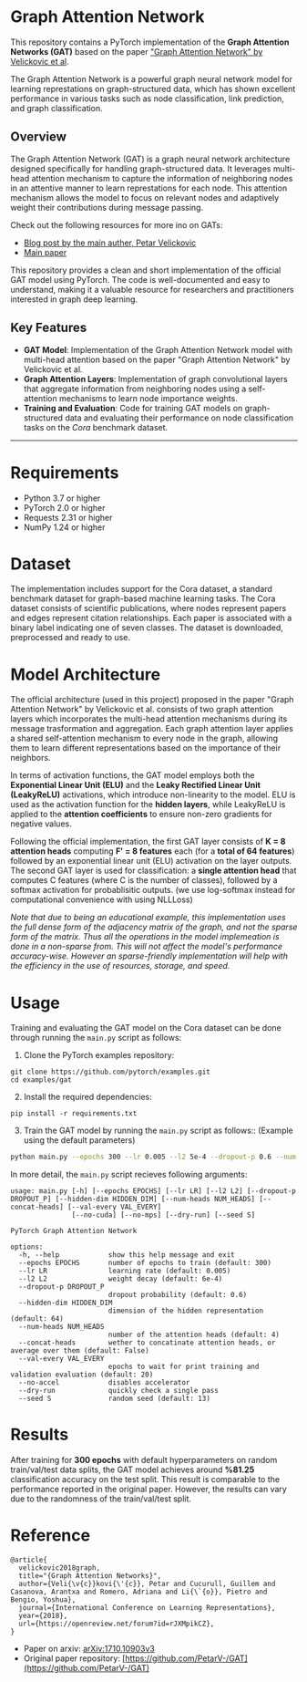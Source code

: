 # Graph Attention Network

This repository contains a PyTorch implementation of the **Graph Attention Networks (GAT)** based on the paper ["Graph Attention Network" by Velickovic et al](https://arxiv.org/abs/1710.10903v3). 

The Graph Attention Network is a powerful graph neural network model for learning represtations on graph-structured data, which has shown excellent performance in various tasks such as node classification, link prediction, and graph classification.


## Overview
The Graph Attention Network (GAT) is a graph neural network architecture designed specifically for handling graph-structured data. It leverages multi-head attention mechanism to capture the information of neighboring nodes in an attentive manner to learn represtations for each node. This attention mechanism allows the model to focus on relevant nodes and adaptively weight their contributions during message passing.

Check out the following resources for more ino on GATs:
- [Blog post by the main auther, Petar Velickovic](https://petar-v.com/GAT/)
- [Main paper](https://doi.org/10.48550/arXiv.1710.10903)

This repository provides a clean and short implementation of the official GAT model using PyTorch. The code is well-documented and easy to understand, making it a valuable resource for researchers and practitioners interested in graph deep learning.


## Key Features

- **GAT Model**: Implementation of the Graph Attention Network model with multi-head attention based on the paper "Graph Attention Network" by Velickovic et al.
- **Graph Attention Layers**: Implementation of graph convolutional layers that aggregate information from neighboring nodes using a self-attention mechanisms to learn node importance weights.
- **Training and Evaluation**: Code for training GAT models on graph-structured data and evaluating their performance on node classification tasks on the *Cora* benchmark dataset.

---

# Requirements
- Python 3.7 or higher
- PyTorch 2.0 or higher
- Requests 2.31 or higher
- NumPy 1.24 or higher



# Dataset
The implementation includes support for the Cora dataset, a standard benchmark dataset for graph-based machine learning tasks. The Cora dataset consists of scientific publications, where nodes represent papers and edges represent citation relationships. Each paper is associated with a binary label indicating one of seven classes. The dataset is downloaded, preprocessed and ready to use.

# Model Architecture
The official architecture (used in this project) proposed in the paper "Graph Attention Network" by Velickovic et al. consists of two graph attention layers which incorporates the multi-head attention mechanisms during its message trasformation and aggregation. Each graph attention layer applies a shared self-attention mechanism to every node in the graph, allowing them to learn different representations based on the importance of their neighbors.

In terms of activation functions, the GAT model employs both the **Exponential Linear Unit (ELU)** and the **Leaky Rectified Linear Unit (LeakyReLU)** activations, which introduce non-linearity to the model. ELU is used as the activation function for the **hidden layers**, while LeakyReLU is applied to the **attention coefficients** to ensure non-zero gradients for negative values.

Following the official implementation, the first GAT layer consists of **K = 8 attention heads** computing **F' = 8 features** each (for a **total of 64 features**) followed by an exponential linear unit (ELU) activation on the layer outputs. The second GAT layer is used for classification: a **single attention head** that computes C features (where C is the number of classes), followed by a softmax activation for probablisitic outputs. (we use log-softmax instead for computational convenience with using NLLLoss)

*Note that due to being an educational example, this implementation uses the full dense form of the adjacency matrix of the graph, and not the sparse form of the matrix. Thus all the operations in the model implemeation is done in a non-sparse from. This will not affect the model's performance accuracy-wise. However an sparse-friendly implementation will help with the efficiency in the use of resources, storage, and speed.*
 

# Usage
Training and evaluating the GAT model on the Cora dataset can be done through running the `main.py` script as follows:

1. Clone the PyTorch examples repository:

```
git clone https://github.com/pytorch/examples.git
cd examples/gat
```

2. Install the required dependencies:

```
pip install -r requirements.txt
```

3. Train the GAT model by running the `main.py` script as follows:: (Example using the default parameters)

```bash
python main.py --epochs 300 --lr 0.005 --l2 5e-4 --dropout-p 0.6 --num-heads 8 --hidden-dim 64 --val-every 20
```

In more detail, the `main.py` script recieves following arguments:
```
usage: main.py [-h] [--epochs EPOCHS] [--lr LR] [--l2 L2] [--dropout-p DROPOUT_P] [--hidden-dim HIDDEN_DIM] [--num-heads NUM_HEADS] [--concat-heads] [--val-every VAL_EVERY]
               [--no-cuda] [--no-mps] [--dry-run] [--seed S]

PyTorch Graph Attention Network

options:
  -h, --help            show this help message and exit
  --epochs EPOCHS       number of epochs to train (default: 300)
  --lr LR               learning rate (default: 0.005)
  --l2 L2               weight decay (default: 6e-4)
  --dropout-p DROPOUT_P
                        dropout probability (default: 0.6)
  --hidden-dim HIDDEN_DIM
                        dimension of the hidden representation (default: 64)
  --num-heads NUM_HEADS
                        number of the attention heads (default: 4)
  --concat-heads        wether to concatinate attention heads, or average over them (default: False)
  --val-every VAL_EVERY
                        epochs to wait for print training and validation evaluation (default: 20)
  --no-accel            disables accelerator
  --dry-run             quickly check a single pass
  --seed S              random seed (default: 13)
```



# Results
After training for **300 epochs** with default hyperparameters on random train/val/test data splits, the GAT model achieves around **%81.25** classification accuracy on the test split. This result is comparable to the performance reported in the original paper. However, the results can vary due to the randomness of the train/val/test split.

# Reference

``` 
@article{
  velickovic2018graph,
  title="{Graph Attention Networks}",
  author={Veli{\v{c}}kovi{\'{c}}, Petar and Cucurull, Guillem and Casanova, Arantxa and Romero, Adriana and Li{\`{o}}, Pietro and Bengio, Yoshua},
  journal={International Conference on Learning Representations},
  year={2018},
  url={https://openreview.net/forum?id=rJXMpikCZ},
}
```
- Paper on arxiv: [arXiv:1710.10903v3](https://doi.org/10.48550/arXiv.1710.10903)
- Original paper repository: [https://github.com/PetarV-/GAT](https://github.com/PetarV-/GAT)
